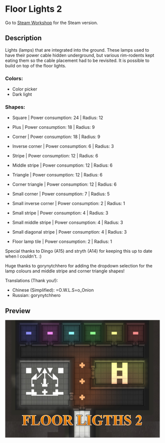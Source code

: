 # Floor Lights 2

Go to [Steam Workshop](https://steamcommunity.com/sharedfiles/filedetails/?id=2882927601) for the Steam version.

## Description
Lights (lamps) that are integrated into the ground. These lamps used to have their power cable hidden underground, but various rim-rodents kept eating them so the cable placement had to be revisited. It is possible to build on top of the floor lights.

### Colors:
- Color picker
- Dark light

### Shapes:
- Square | Power consumption: 24 | Radius: 12
- Plus | Power consumption: 18 | Radius: 9
- Corner | Power consumption: 18 | Radius: 9
- Inverse corner | Power consumption: 6 | Radius: 3
- Stripe | Power consumption: 12 | Radius: 6
- Middle stripe | Power consumption: 12 | Radius: 6
- Triangle | Power consumption: 12 | Radius: 6
- Corner triangle | Power consumption: 12 | Radius: 6
- Small corner | Power consumption: 7 | Radius: 5
- Small inverse corner | Power consumption: 2 | Radius: 1
- Small stripe | Power consumption: 4 | Radius: 3
- Small middle stripe | Power consumption: 4 | Radius: 3
- Small diagonal stripe | Power consumption: 4 | Radius: 3

- Floor lamp tile | Power consumption: 2 | Radius: 1


Special thanks to Dingo (A15) and stryth (A14) for keeping this up to date when I couldn't. :)

Huge thanks to gorynytchhero for adding the dropdown selection for the lamp colours and middle stripe and corner triangle shapes!

Translations (Thank you!):
- Chinese (Simplified): =O.W.L.S=o_Onion
- Russian: gorynytchhero

## Preview
![Preview](About/Preview.png)
